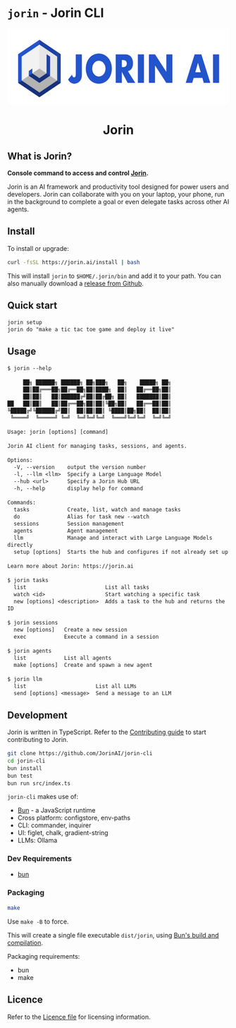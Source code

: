 # `jorin` - Jorin CLI

<p align="center">
  <a href="https://bun.sh"><img src="https://raw.githubusercontent.com/JorinAI/resources/main/logos/icon-and-name-horizontal-small.png" alt="Jorin AI" height=170></a>
</p>
<h1 align="center">Jorin</h1>

## What is Jorin?



**Console command to access and control [Jorin](https://jorin.ai/).**

Jorin is an AI framework and productivity tool designed for power users and developers.
Jorin can collaborate with you on your laptop, your phone,
run in the background to complete a goal or even delegate tasks across other AI agents.

## Install

To install or upgrade:

```bash
curl -fsSL https://jorin.ai/install | bash
```

This will install `jorin` to `$HOME/.jorin/bin` and add it to your path.
You can also manually download a [release from Github](https://github.com/JorinAI/jorin-cli/releases).

## Quick start

```
jorin setup
jorin do "make a tic tac toe game and deploy it live"
```

## Usage

```
$ jorin --help

     ██╗ ██████╗ ██████╗ ██╗███╗   ██╗    █████╗ ██╗
     ██║██╔═══██╗██╔══██╗██║████╗  ██║   ██╔══██╗██║
     ██║██║   ██║██████╔╝██║██╔██╗ ██║   ███████║██║
██   ██║██║   ██║██╔══██╗██║██║╚██╗██║   ██╔══██║██║
╚█████╔╝╚██████╔╝██║  ██║██║██║ ╚████║██╗██║  ██║██║
 ╚════╝  ╚═════╝ ╚═╝  ╚═╝╚═╝╚═╝  ╚═══╝╚═╝╚═╝  ╚═╝╚═╝

Usage: jorin [options] [command]

Jorin AI client for managing tasks, sessions, and agents.

Options:
  -V, --version    output the version number
  -l, --llm <llm>  Specify a Large Language Model
  --hub <url>      Specify a Jorin Hub URL
  -h, --help       display help for command

Commands:
  tasks            Create, list, watch and manage tasks
  do               Alias for task new --watch
  sessions         Session management
  agents           Agent management
  llm              Manage and interact with Large Language Models directly
  setup [options]  Starts the hub and configures if not already set up

Learn more about Jorin: https://jorin.ai

$ jorin tasks
  list                         List all tasks
  watch <id>                   Start watching a specific task
  new [options] <description>  Adds a task to the hub and returns the ID

$ jorin sessions
  new [options]   Create a new session
  exec            Execute a command in a session

$ jorin agents
  list            List all agents
  make [options]  Create and spawn a new agent

$ jorin llm
  list                      List all LLMs
  send [options] <message>  Send a message to an LLM
```

## Development

Jorin is written in TypeScript. Refer to the [Contributing guide](CONTRIBUTING.md) to start contributing to Jorin.

```bash
git clone https://github.com/JorinAI/jorin-cli
cd jorin-cli
bun install
bun test
bun run src/index.ts
```

`jorin-cli` makes use of:

* [Bun](https://bun.sh/) - a JavaScript runtime
* Cross platform: configstore, env-paths
* CLI: commander, inquirer
* UI: figlet, chalk, gradient-string
* LLMs: Ollama

### Dev Requirements

* [bun](https://bun.sh/)

### Packaging

```bash
make
```

Use `make -B` to force.

This will create a single file executable `dist/jorin`,
using [Bun's build and compilation](https://bun.sh/docs/bundler/executables).

Packaging requirements:

* bun
* make

## Licence

Refer to the [Licence file](./LICENSE) for licensing information.
